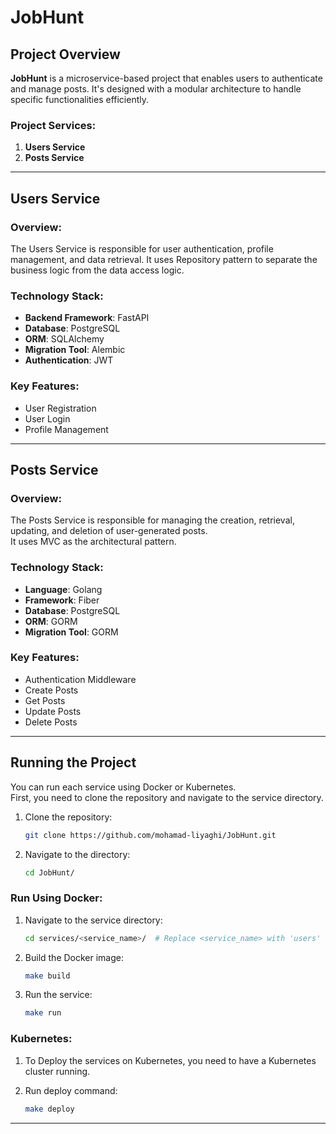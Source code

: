 # JobHunt

## Project Overview

**JobHunt** is a microservice-based project that enables users to authenticate and manage posts. It's designed with a modular architecture to handle specific functionalities efficiently.

### Project Services:

1. **Users Service**
2. **Posts Service**

---

## Users Service

### Overview:

The Users Service is responsible for user authentication, profile management, and data retrieval.
It uses Repository pattern to separate the business logic from the data access logic.

### Technology Stack:

- **Backend Framework**: FastAPI
- **Database**: PostgreSQL
- **ORM**: SQLAlchemy
- **Migration Tool**: Alembic
- **Authentication**: JWT


### Key Features:

- User Registration
- User Login
- Profile Management

---

## Posts Service

### Overview:

The Posts Service is responsible for managing the creation, retrieval, updating, and deletion of user-generated posts.
<br>
It uses MVC as the architectural pattern.

### Technology Stack:

- **Language**: Golang
- **Framework**: Fiber
- **Database**: PostgreSQL
- **ORM**: GORM
- **Migration Tool**: GORM

### Key Features:

- Authentication Middleware
- Create Posts
- Get Posts
- Update Posts
- Delete Posts


---

## Running the Project

You can run each service using Docker or Kubernetes.
<br> First, you need to clone the repository and navigate to the service directory.


1. Clone the repository:
    ```bash
    git clone https://github.com/mohamad-liyaghi/JobHunt.git
    ```

2. Navigate to the directory:
    ```bash
    cd JobHunt/
    ```

### Run Using Docker:

1. Navigate to the service directory:
    ```bash
    cd services/<service_name>/  # Replace <service_name> with 'users' or 'posts'
    ```
2. Build the Docker image:
    ```bash
    make build
   ```

3. Run the service:
    ```bash
    make run
    ```

### Kubernetes:

1. To Deploy the services on Kubernetes, you need to have a Kubernetes cluster running.

2. Run deploy command:
    ```bash
    make deploy
    ```
   
---